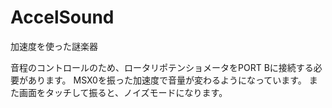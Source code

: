 # AccelSound
加速度を使った謎楽器

音程のコントロールのため、ロータリポテンショメータをPORT Bに接続する必要があります。
MSX0を振った加速度で音量が変わるようになっています。
また画面をタッチして振ると、ノイズモードになります。
